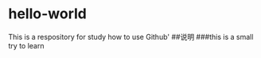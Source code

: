 # hello-world
This is a respository for study how to use Github'
##说明
###this is a small try to learn
